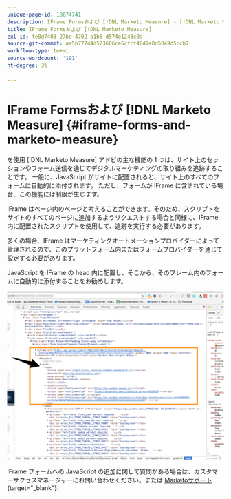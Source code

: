 ```yaml
---
unique-page-id: 18874741
description: IFrame Formsおよび [!DNL Marketo Measure] - [!DNL Marketo Measure]  — 製品ドキュメント
title: IFrame Formsおよび [!DNL Marketo Measure]
exl-id: fe8d7403-27be-4702-a1b6-d574e1243c0a
source-git-commit: ae5b77744d523606ce6cfcf48d7e8d5049d5ccb7
workflow-type: tm+mt
source-wordcount: '191'
ht-degree: 3%

---
```


# IFrame Formsおよび [!DNL Marketo Measure] {#iframe-forms-and-marketo-measure}

を使用 [!DNL Marketo Measure] アドビの主な機能の 1 つは、サイト上のセッションやフォーム送信を通じてデジタルマーケティングの取り組みを追跡することです。 一般に、JavaScript がサイトに配置されると、サイト上のすべてのフォームに自動的に添付されます。 ただし、フォームが IFrame に含まれている場合、この機能には制限が生じます。

IFrame はページ内のページと考えることができます。そのため、スクリプトをサイトのすべてのページに追加するようリクエストする場合と同様に、IFrame 内に配置されたスクリプトを使用して、追跡を実行する必要があります。

多くの場合、IFrame はマーケティングオートメーションプロバイダーによって管理されるので、このプラットフォーム内またはフォームプロバイダーを通じて設定する必要があります。

JavaScript を IFrame の head 内に配置し、そこから、そのフレーム内のフォームに自動的に添付することをお勧めします。

![](assets/1-1.png)

IFrame フォームへの JavaScript の追加に関して質問がある場合は、カスタマーサクセスマネージャーにお問い合わせください。または [Marketoサポート](https://nation.marketo.com/t5/support/ct-p/Support){target="_blank"}.
